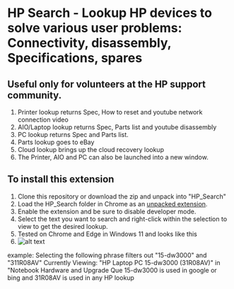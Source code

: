 # HP Search - Lookup HP devices to solve various user problems: Connectivity, disassembly, Specifications, spares

## Useful only for volunteers at the HP support community.

1. Printer lookup returns Spec, How to reset and youtube network connection video
2. AIO/Laptop lookup returns Spec, Parts list and youtube disassembly
3. PC lookup returns Spec and Parts list.
4. Parts lookup goes to eBay
5. Cloud lookup brings up the cloud recovery lookup
6. The Printer, AIO and PC can also be launched into a new window.

## To install this extension

1. Clone this repository or download the zip and unpack into "HP_Search"
2. Load the HP_Search folder in Chrome as an [unpacked extension](https://developer.chrome.com/docs/extensions/mv3/getstarted/development-basics/#load-unpacked).
3. Enable the extension and be sure to disable developer mode.
4. Select the text you want to search and right-click within the selection to view to get the desired lookup.
5. Tested on Chrome and Edge in Windows 11 and looks like this
6. ![alt text](https://stateson.net/images/HPsearch-1extension.png)

example:  Selecting the following phrase filters out "15-dw3000" and "311R08AV"
Currently Viewing: "HP Laptop PC 15-dw3000 (31R08AV)" in "Notebook Hardware and Upgrade Que
15-dw3000 is used in google or bing and 31R08AV is used in any HP lookup